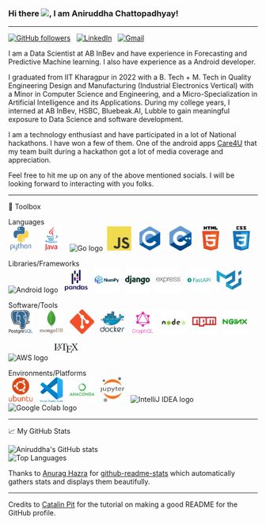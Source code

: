 ### Hi there <img src="https://raw.githubusercontent.com/MartinHeinz/MartinHeinz/master/wave.gif" width="30">, I am Aniruddha Chattopadhyay!

---

[![GitHub followers](https://img.shields.io/github/followers/AniruddhaChattopadhyay?style=social)](https://github.com/AniruddhaChattopadhyay) &nbsp; [![LinkedIn](https://img.shields.io/badge/LinkedIn-0077B5?style=for-the-badge&logo=linkedin&logoColor=white)](https://www.linkedin.com/in/aniruddha-chattopadhyay/) &nbsp; [![Gmail](https://img.shields.io/badge/Gmail-D14836?style=for-the-badge&logo=gmail&logoColor=white)](mailto:studyaniruddha@gmail.com)  

I am a Data Scientist at AB InBev and have experience in Forecasting and Predictive Machine learning. I also have experience as a Android developer.  

I graduated from IIT Kharagpur in 2022 with a B. Tech + M. Tech in Quality Engineering Design and Manufacturing (Industrial Electronics Vertical) with a Minor in Computer Science and Engineering, and a Micro-Specialization in Artificial Intelligence and its Applications. During my college years, I interned at AB InBev, HSBC, Bluebeak.AI, Lubble to gain meaningful exposure to Data Science and software development. 

I am a technology enthusiast and have participated in a lot of National hackathons. I have won a few of them. One of the android apps [Care4U](https://www.indiatoday.in/education-today/news/story/iit-kharagpur-students-create-ai-mobile-app-for-elderly-which-can-become-a-digital-caregiver-1572304-2019-07-22) that my team built during a hackathon got a lot of media coverage and appreciation. 

Feel free to hit me up on any of the above mentioned socials. I will be looking forward to interacting with you folks.  

---

🧰 Toolbox  

Languages  
<img src="https://github.com/devicons/devicon/blob/master/icons/python/python-original-wordmark.svg" alt="Python logo" width="50" height="50" /> &nbsp; <img src="https://github.com/devicons/devicon/blob/master/icons/java/java-original-wordmark.svg" alt="Java logo" width="50" height="50" /> &nbsp; <img src="https://upload.wikimedia.org/wikipedia/commons/0/05/Go_Logo_Blue.svg" alt="Go logo" width="50" height="50" /> &nbsp;<img src="https://github.com/devicons/devicon/blob/master/icons/javascript/javascript-original.svg" alt="JavaScript logo" width="50" height="50" /> &nbsp; <img src="https://github.com/devicons/devicon/blob/master/icons/c/c-original.svg" alt="C logo" width="50" height="50" /> &nbsp; <img src="https://github.com/devicons/devicon/blob/master/icons/cplusplus/cplusplus-original.svg" alt="C++ logo" width="50" height="50" /> &nbsp;  <img src="https://github.com/devicons/devicon/blob/master/icons/html5/html5-original-wordmark.svg" alt="HTML5 logo" width="50" height="50" /> &nbsp; <img src="https://github.com/devicons/devicon/blob/master/icons/css3/css3-original-wordmark.svg" alt="CSS3 logo" width="50" height="50" />

Libraries/Frameworks  
<img src="https://upload.wikimedia.org/wikipedia/commons/9/95/Android_Studio_Icon_3.6.svg" alt="Android logo" width="50" height="50" /> &nbsp; <img src="https://github.com/devicons/devicon/blob/master/icons/pandas/pandas-original-wordmark.svg" alt="Pandas logo" width="50" height="50" /> &nbsp; <img src="https://github.com/devicons/devicon/blob/master/icons/numpy/numpy-original-wordmark.svg" alt="NumPy logo" width="50" height="50" /> &nbsp; <img src="https://github.com/devicons/devicon/blob/master/icons/django/django-plain-wordmark.svg" alt="Django logo" width="50" height="50" /> &nbsp; <img src="https://github.com/devicons/devicon/blob/master/icons/express/express-original-wordmark.svg" alt="Express logo" width="50" height="50" /> &nbsp; <img src="https://github.com/devicons/devicon/blob/master/icons/fastapi/fastapi-original-wordmark.svg" alt="FastAPI logo" width="50" height="50" /> &nbsp; <img src="https://github.com/devicons/devicon/blob/master/icons/materialui/materialui-original.svg" alt="MUI logo" width="50" height="50" /> &nbsp; 

Software/Tools  
<img src="https://github.com/devicons/devicon/blob/master/icons/postgresql/postgresql-original-wordmark.svg" alt="PostgreSQL logo" width="50" height="50" /> &nbsp; <img src="https://github.com/devicons/devicon/blob/master/icons/mongodb/mongodb-original-wordmark.svg" alt="MongoDB logo" width="50" height="50" /> &nbsp; <img src="https://github.com/devicons/devicon/blob/master/icons/git/git-original.svg" alt="Git logo" width="50" height="50" /> &nbsp; <img src="https://github.com/devicons/devicon/blob/master/icons/docker/docker-original-wordmark.svg" alt="Docker logo" width="50" height="50" /> &nbsp; <img src="https://github.com/devicons/devicon/blob/master/icons/graphql/graphql-plain-wordmark.svg" alt="GraphQL logo" width="50" height="50" /> &nbsp; <img src="https://github.com/devicons/devicon/blob/master/icons/nodejs/nodejs-original-wordmark.svg" alt="Node.Js logo" width="50" height="50" /> &nbsp; <img src="https://github.com/devicons/devicon/blob/master/icons/npm/npm-original-wordmark.svg" alt="npm logo" width="50" height="50" /> &nbsp; <img src="https://github.com/devicons/devicon/blob/master/icons/nginx/nginx-original.svg" alt="NGINX logo" width="50" height="50" /> &nbsp; <img src="https://cdn.worldvectorlogo.com/logos/aws-2.svg" alt="AWS logo" width="50" height="50" /> &nbsp; <img src="https://github.com/devicons/devicon/blob/master/icons/latex/latex-original.svg" alt="LaTeX logo" width="50" height="50" />  

Environments/Platforms  
<img src="https://github.com/devicons/devicon/blob/master/icons/ubuntu/ubuntu-plain-wordmark.svg" alt="Ubuntu logo" width="50" height="50" /> &nbsp; <img src="https://github.com/devicons/devicon/blob/master/icons/vscode/vscode-original-wordmark.svg" alt="Visual Studio Code logo" width="50" height="50" /> &nbsp; <img src="https://github.com/devicons/devicon/blob/master/icons/anaconda/anaconda-original-wordmark.svg" alt="Anaconda logo" width="50" height="50" /> &nbsp; <img src="https://github.com/devicons/devicon/blob/master/icons/jupyter/jupyter-original-wordmark.svg" alt="Jupyter logo" width="50" height="50" /> &nbsp; <img src="https://cdn.worldvectorlogo.com/logos/intellij-idea-1.svg" alt="IntelliJ IDEA logo" width="50" height="50" /> &nbsp; <img src="https://upload.wikimedia.org/wikipedia/commons/d/d0/Google_Colaboratory_SVG_Logo.svg" alt="Google Colab logo" width="50" height="50" />  

---

📈 My GitHub Stats

![Aniruddha's GitHub stats](https://github-readme-stats.vercel.app/api?username=AniruddhaChattopadhyay&hide=contribs&count_private=true&show_icons=true&theme=radical)  
![Top Languages](https://github-readme-stats.vercel.app/api/top-langs/?username=AniruddhaChattopadhyay&theme=radical&hide=jupyter%20notebook&langs_count=6&layout=compact)

Thanks to [Anurag Hazra](https://github.com/anuraghazra) for [github-readme-stats](https://github.com/anuraghazra/github-readme-stats) which automatically gathers stats and displays them beautifully.  

---

Credits to [Catalin Pit](https://www.youtube.com/watch?v=p5hf8i-OzlQ) for the tutorial on making a good README for the GitHub profile.  


